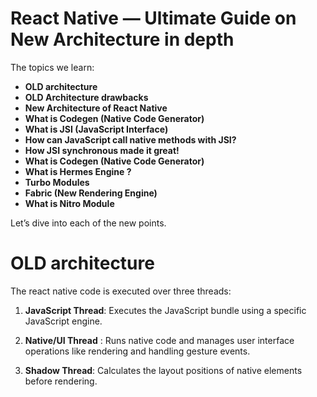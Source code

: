 # React Native — Ultimate Guide on New Architecture in depth

The topics we learn:

- **OLD architecture**
- **OLD Architecture drawbacks**
- **New Architecture of React Native**
- **What is Codegen (Native Code Generator)**
- **What is JSI (JavaScript Interface)**
- **How can JavaScript call native methods with JSI?**
- **How JSI synchronous made it great!**
- **What is Codegen (Native Code Generator)**
- **What is Hermes Engine ?**
- **Turbo Modules**
- **Fabric (New Rendering Engine)**
- **What is Nitro Module**

Let’s dive into each of the new points.

# OLD architecture

The react native code is executed over three threads:

1. **JavaScript Thread**: Executes the JavaScript bundle using a specific JavaScript engine.

2. **Native/UI Thread** : Runs native code and manages user interface operations like rendering and handling gesture events.

3. **Shadow Thread**: Calculates the layout positions of native elements before rendering.
